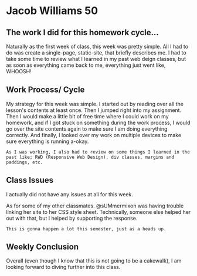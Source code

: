 # Jacob Williams 50

## The work I did for this homework cycle...
Naturally as the first week of class, this week was pretty simple.  All I had to do was create a single-page, static-site, that briefly describes me.  I had to take some time to review what I learned in my past web deign classes, but as soon as everything came back to me, everything just went like, WHOOSH!

## Work Process/ Cycle
My strategy for this week was simple.  I started out by reading over all the lesson's contents at least once. Then I jumped right into my assignment.  Then I would make a little bit of free time where I could work on my homework, and if I got stuck on something during the work process, I would go over the site contents again to make sure I am doing everything correctly.  And finally, I looked over my work on multiple devices to make sure everything is running a-okay.

`As I was working, I also had to review on some things I learned in the past like; RWD (Responsive Web Design), div classes, margins and paddings, etc.`

## Class Issues
I actually did not have any issues at all for this week.

As for some of my other classmates.  @sUMmermixon was having trouble linking her site to her CSS style sheet.  Technically, someone else helped her out with that, but I helped by supporting the response.

`This is gonna happen a lot this semester, just as a heads up.`

## Weekly Conclusion
Overall (even though I know that this is not going to be a cakewalk), I am looking forward to diving further into this class.  
